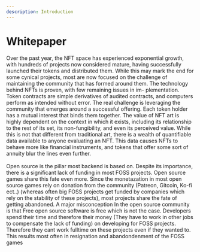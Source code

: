 ```yaml
---
description: Introduction
---
```


# Whitepaper

Over the past year, the NFT space has experienced exponential growth, with hundreds of projects now considered mature, having successfully launched their tokens and distributed them. While this may mark the end for some cynical projects, most are now focused on the challenge of maintaining the community that has formed around them. The technology behind NFTs is proven, with few remaining issues in im- plementation. Token contracts are simple derivatives of audited contracts, and computers perform as intended without error. The real challenge is leveraging the community that emerges around a successful offering. Each token holder has a mutual interest that binds them together. The value of NFT art is highly dependent on the context in which it exists, including its relationship to the rest of its set, its non-fungibility, and even its perceived value. While this is not that different from traditional art, there is a wealth of quantifiable data available to anyone evaluating an NFT. This data causes NFTs to behave more like financial instruments, and tokens that offer some sort of annuity blur the lines even further.\
\
Open source is the pillar most backend is based on. Despite its importance, there is a significant lack of funding in most FOSS projects. Open source games share this fate even more. Since the monetazation in most open source games rely on donation from the community (Patreon, Gitcoin, Ko-fi ect..) (whereas often big FOSS projects get funded by companies which rely on the stability of these projects), most projects share the fate of getting abandoned. A major misconception In the open source community is that Free open source software is free which is not the case. Developers spend their time and therefore their money (They have to work in other jobs to compensate the lack of funding) on developing for FOSS projects. Therefore they cant work fulltime on these projects even if they wanted to. This results most often in resignation and abandondenment of the FOSS games
